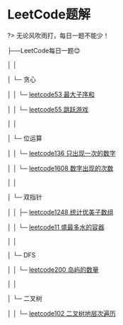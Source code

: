 # LeetCode题解

?> 无论风吹雨打，每日一题不能少！



├──LeetCode每日一题😊

│ │

│ └─ 贪心

│ │ └─ [leetcode53 最大子序和](/notes/数据结构与算法/leetcode/53)

│ │ └─ [leetcode55 跳跃游戏](/notes/数据结构与算法/leetcode/55)

│ │

│ └─ 位运算

│ │ └─ [leetcode136 只出现一次的数字](/notes/数据结构与算法/leetcode/136)

│ │ └─ [leetcode1608 数字出现的次数](/notes/数据结构与算法/leetcode/1608)

│ │ 

│ └─ 双指针

│ │ ├─ [leetcode1248 统计优美子数组](/notes/数据结构与算法/leetcode/1248)

│ │ └─ [leetcode11 盛最多水的容器](/notes/数据结构与算法/leetcode/11)

│ │

│ └─ DFS

│ │ └─ [leetcode200 岛屿的数量](/notes/数据结构与算法/leetcode/200)

│ │

│ └─ 二叉树

│ │ └─ [leetcode102 二叉树地层次遍历](/notes/数据结构与算法/leetcode/102)